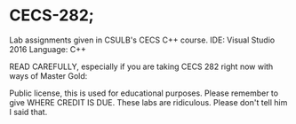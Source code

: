 # CECS-282; 
Lab assignments given in CSULB's CECS C++ course.
IDE: Visual Studio 2016
Language: C++

READ CAREFULLY, especially if you are taking CECS 282 right now with ways of Master Gold:

Public license, this is used for educational purposes. Please remember to give WHERE CREDIT IS DUE. 
These labs are ridiculous. Please don't tell him I said that.
